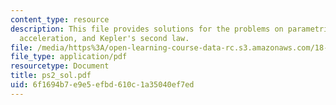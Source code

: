 ```yaml
---
content_type: resource
description: This file provides solutions for the problems on parametric curves, velocity,
  acceleration, and Kepler's second law.
file: /media/https%3A/open-learning-course-data-rc.s3.amazonaws.com/18-02-multivariable-calculus-spring-2006/6f1694b7e9e5efbd610c1a35040ef7ed_ps2_sol.pdf
file_type: application/pdf
resourcetype: Document
title: ps2_sol.pdf
uid: 6f1694b7-e9e5-efbd-610c-1a35040ef7ed
---
```

